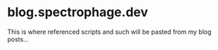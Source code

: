 # blog.spectrophage.dev 
This is where referenced scripts and such will be pasted from my blog posts...
